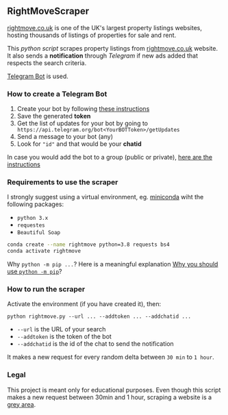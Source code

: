 ## RightMoveScraper

[rightmove.co.uk](https://www.rightmove.co.uk/) is one of the UK's largest property listings websites, hosting thousands of listings of properties for sale and rent.

This _python script_ scrapes property listings from [rightmove.co.uk](https://www.rightmove.co.uk/) website. It also sends a **notification** through *Telegram* if new ads added that respects the search criteria.

[Telegram Bot](https://core.telegram.org/bots) is used.

### How to create a Telegram Bot
1. Create your bot by following [these instructions](https://core.telegram.org/bots#6-botfather)
2. Save the generated **token**
3. Get the list of updates for your bot by going to ` https://api.telegram.org/bot<YourBOTToken>/getUpdates`
4. Send a message to your bot (any)
5. Look for `"id"` and that would be your **chatid**

In case you would add the bot to a group (public or private), [here are the instructions](https://stackoverflow.com/questions/32423837/telegram-bot-how-to-get-a-group-chat-id)

### Requirements to use the scraper

I strongly suggest using a virtual environment, eg. [miniconda](https://docs.conda.io/projects/conda/en/latest/user-guide/install/download.html#) wiht the following packages:

* `python 3.x`
* `requestes`
* `Beautiful Soap`
```bash
conda create --name rightmove python=3.8 requests bs4
conda activate rightmove
```

Why `python -m pip ...`? Here is a meaningful explanation [Why you should use `python -m pip`](https://snarky.ca/why-you-should-use-python-m-pip/)?

### How to run the scraper

Activate the environment (if you have created it), then:
```
python rightmove.py --url ... --addtoken ... --addchatid ...
```
* `--url` is the URL of your search
* `--addtoken` is the token of the bot
* `--addchatid` is the id of the chat to send the notification

It makes a new request for every random delta between `30 min` to `1 hour`.

### Legal
This project is meant only for educational purposes. Even though this script makes a new request between 30min and 1 hour, scraping a website is a [grey area](https://benbernardblog.com/web-scraping-and-crawling-are-perfectly-legal-right/).
